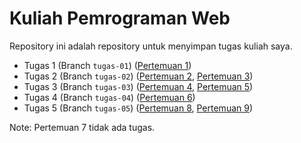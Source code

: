 # Kuliah Pemrograman Web

Repository ini adalah repository untuk menyimpan tugas kuliah saya.

- Tugas 1 (Branch `tugas-01`) ([Pertemuan 1](Pertemuan1/))
- Tugas 2 (Branch `tugas-02`) ([Pertemuan 2](Pertemuan2/), [Pertemuan 3](Pertemuan3/))
- Tugas 3 (Branch `tugas-03`) ([Pertemuan 4](Pertemuan4/), [Pertemuan 5](Pertemuan5/))
- Tugas 4 (Branch `tugas-04`) ([Pertemuan 6](Pertemuan6/))
- Tugas 5 (Branch `tugas-05`) ([Pertemuan 8](Pertemuan8/), [Pertemuan 9](Pertemuan9/))

Note: Pertemuan 7 tidak ada tugas.